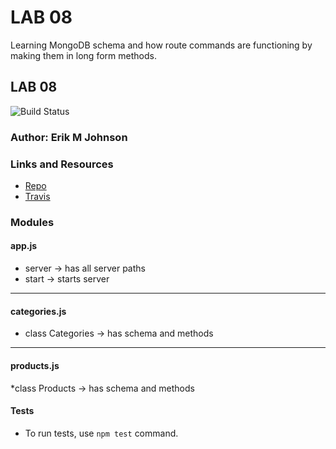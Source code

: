 LAB 08
==============================================

Learning MongoDB schema and how route commands are functioning by
making them in long form methods. 

## LAB 08
![Build Status](https://travis-ci.com/erikmjohnson/data_modeling.svg?branch=master)

### Author: Erik M Johnson

### Links and Resources
* [Repo](https://github.com/erikmjohnson/data_modeling)
* [Travis](https://travis-ci.com/erikmjohnson/data_modeling)

### Modules
#### app.js
* server -> has all server paths
* start -> starts server
___
#### categories.js
* class Categories -> has schema and methods

___
#### products.js
*class Products -> has schema and methods

#### Tests

* To run tests, use `npm test` command.

